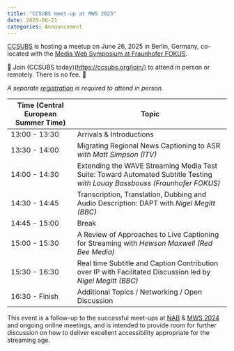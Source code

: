 ```yaml
---
title: "CCSUBS meet-up at MWS 2025"
date: 2025-06-21
categories: Announcement
---
```


[CCSUBS](https://www.ccsubs.org) is hosting a meetup on June 26, 2025 in Berlin, Germany, co-located with the [Media Web Symposium at Fraunhofer FOKUS](https://mws.fraunhofer.de/program/mws25/).

🚨 Join (CCSUBS today)(https://ccsubs.org/join/) to attend in person or remotely. There is no fee. 🚨

_A separate [registration](https://mws.fraunhofer.de/mws25/registration/) is required to attend in person._

| Time (Central European Summer Time) | Topic                                                                                                                      |
|-------------------------------------|----------------------------------------------------------------------------------------------------------------------------|
| 13:00 - 13:30                       | Arrivals & Introductions                                                                                                   |
| 13:30 - 14:00                       | Migrating Regional News Captioning to ASR _with Matt Simpson (ITV)_                                                        |
| 14:00 - 14:30                       | Extending the WAVE Streaming Media Test Suite: Toward Automated Subtitle Testing _with Louay Bassbouss (Fraunhofer FOKUS)_ |
| 14:30 - 14:45                       | Transcription, Translation, Dubbing and Audio Description: DAPT with _Nigel Megitt (BBC)_                                  |
| 14:45 - 15:00                       | Break                                                                                                                      |
| 15:00 - 15:30                       | A Review of Approaches to Live Captioning for Streaming with _Hewson Maxwell (Red Bee Media)_                              |
| 15:30 - 16:30                       | Real time Subtitle and Caption Contribution over IP with Facilitated Discussion led by _Nigel Megitt (BBC)_                |
| 16:30 - Finish                      | Additional Topics / Networking / Open Discussion                                                                           |

This event is a follow-up to the successful meet-ups at [NAB](https://ccsubs.org/nab-2024-meetup/) & [MWS 2024](https://ccsubs.org/mws-2024-meetup/) and ongoing online meetings, and is intended to provide room for further discussion on how to deliver excellent accessibility appropriate for the streaming age.
